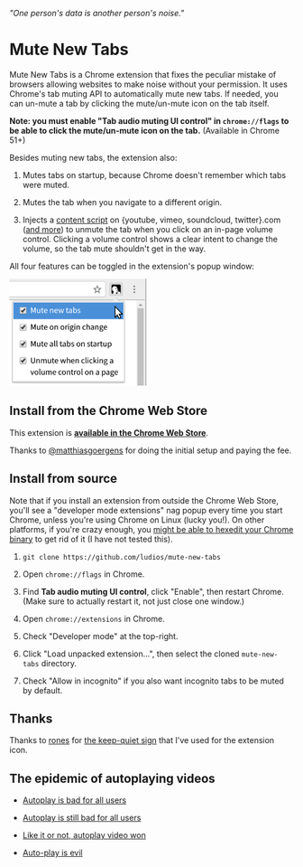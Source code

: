 *"One person's data is another person's noise."*

Mute New Tabs
===
Mute New Tabs is a Chrome extension that fixes the peculiar mistake of browsers
allowing websites to make noise without your permission.  It uses Chrome's tab
muting API to automatically mute new tabs.  If needed, you can un-mute a tab
by clicking the mute/un-mute icon on the tab itself.

**Note: you must enable "Tab audio muting UI control" in `chrome://flags` to be
able to click the mute/un-mute icon on the tab.**  (Available in Chrome 51+)

Besides muting new tabs, the extension also:

1.	Mutes tabs on startup, because Chrome doesn't remember which tabs were
	muted.

2.	Mutes the tab when you navigate to a different origin.

3.	Injects a [content script](https://github.com/ludios/mute-new-tabs/blob/master/unmute_content.js)
	on {youtube, vimeo, soundcloud, twitter}.com
	([and more](https://github.com/ludios/mute-new-tabs/blob/master/manifest.json#L19))
	to unmute the tab when you click on an in-page volume control.  Clicking a
   volume control shows a clear intent to change the volume, so the tab mute
   shouldn't get in the way.

All four features can be toggled in the extension's popup window:

<img src="screenshot.png" alt="Screenshot of menu showing 'Mute new tabs',
'Mute on origin change', 'Mute all tabs on startup', and
'Unmute when clicking a volume control on a page'" width="243" height="189">


## Install from the Chrome Web Store

This extension is **[available in the Chrome Web Store](https://chrome.google.com/webstore/detail/mute-new-tabs/inggmeoccpodpdhmejgmgagmmcdgdkih)**.

Thanks to [@matthiasgoergens](https://github.com/matthiasgoergens) for doing the initial setup and paying the fee.


## Install from source

Note that if you install an extension from outside the Chrome Web Store, you'll see a
"developer mode extensions" nag popup every time you start Chrome, unless you're
using Chrome on Linux (lucky you!).  On other platforms, if you're crazy enough, you
[might be able to hexedit your Chrome binary](http://stackoverflow.com/questions/23055651/disable-developer-mode-extensions-pop-up)
to get rid of it (I have not tested this).

1.	`git clone https://github.com/ludios/mute-new-tabs`

2.	Open `chrome://flags` in Chrome.

3.	Find **Tab audio muting UI control**, click "Enable", then restart Chrome.
	(Make sure to actually restart it, not just close one window.)

4.	Open `chrome://extensions` in Chrome.

5.	Check "Developer mode" at the top-right.

6.	Click "Load unpacked extension...", then select the cloned `mute-new-tabs` directory.

7.	Check "Allow in incognito" if you also want incognito tabs to be muted by default.


## Thanks

Thanks to [rones](https://openclipart.org/user-detail/rones) for
[the keep-quiet sign](https://openclipart.org/detail/219746/keep-quiet-sign) that I've used for the extension icon.


## The epidemic of autoplaying videos

*	[Autoplay is bad for all users](http://www.punkchip.com/autoplay-is-bad-for-all-users/)

*	[Autoplay is still bad for all users](http://www.punkchip.com/autoplay-is-still-bad-for-all-users/)

*	[Like it or not, autoplay video won](http://digiday.com/publishers/autoplay-video-beat-regular-video-sorry-guys/)

*	[Auto-play is evil](https://askleo.com/auto-play-is-evil/)
